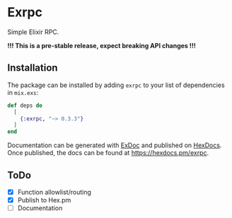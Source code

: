# Exrpc

Simple Elixir RPC.

**!!! This is a pre-stable release, expect breaking API changes !!!**

## Installation

The package can be installed by adding `exrpc` to your list of dependencies in `mix.exs`:

```elixir
def deps do
  [
    {:exrpc, "~> 0.3.3"}
  ]
end
```

Documentation can be generated with [ExDoc](https://github.com/elixir-lang/ex_doc)
and published on [HexDocs](https://hexdocs.pm). Once published, the docs can
be found at <https://hexdocs.pm/exrpc>.

## ToDo

- [x] Function allowlist/routing
- [x] Publish to Hex.pm
- [ ] Documentation
